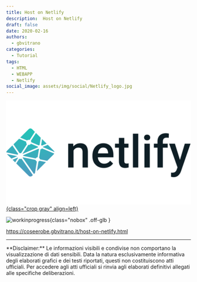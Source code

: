 ```yaml
---
title: Host on Netlify
description:  Host on Netlify
draft: false
date: 2020-02-16
authors:
  - gbvitrano
categories:
  - Tutorial
tags:
  - HTML
  - WEBAPP
  - Netlify
social_image: assets/img/social/Netlify_logo.jpg
--- 
```

<style>.md-typeset code { background-color: #fff0;} 
</style>
[![Netlify](Netlify_logo.webp "Host on Netlify" ){class="crop gray" align=left}](index.md) 

![workinprogress](https://coseerobe.it/assets/img/workinprogress.jpg "Work in progress"){class="nobox" .off-glb }
<!-- more -->

https://coseerobe.gbvitrano.it/host-on-netlify.html


<hr>
**Disclaimer:** Le informazioni visibili e condivise non comportano la visualizzazione di dati sensibili. Data la natura esclusivamente informativa degli elaborati grafici e dei testi riportati, questi non costituiscono atti ufficiali. Per accedere agli atti ufficiali si rinvia agli elaborati definitivi allegati alle specifiche deliberazioni.